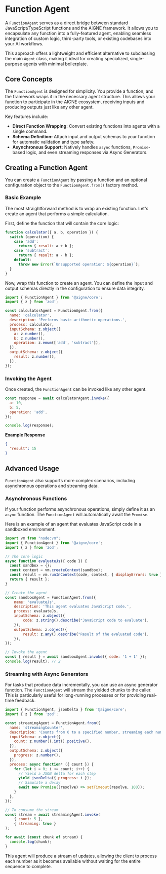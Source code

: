 # Function Agent

A `FunctionAgent` serves as a direct bridge between standard JavaScript/TypeScript functions and the AIGNE framework. It allows you to encapsulate any function into a fully-featured agent, enabling seamless integration of custom logic, third-party tools, or existing codebases into your AI workflows.

This approach offers a lightweight and efficient alternative to subclassing the main `Agent` class, making it ideal for creating specialized, single-purpose agents with minimal boilerplate.

## Core Concepts

The `FunctionAgent` is designed for simplicity. You provide a function, and the framework wraps it in the necessary agent structure. This allows your function to participate in the AIGNE ecosystem, receiving inputs and producing outputs just like any other agent.

Key features include:
- **Direct Function Wrapping:** Convert existing functions into agents with a single command.
- **Schema Definition:** Attach input and output schemas to your function for automatic validation and type safety.
- **Asynchronous Support:** Natively handles `async` functions, `Promise`-based logic, and even streaming responses via Async Generators.

## Creating a Function Agent

You can create a `FunctionAgent` by passing a function and an optional configuration object to the `FunctionAgent.from()` factory method.

### Basic Example

The most straightforward method is to wrap an existing function. Let's create an agent that performs a simple calculation.

First, define the function that will contain the core logic:

```javascript Simple Calculator Function icon=logos:javascript
function calculator({ a, b, operation }) {
  switch (operation) {
    case 'add':
      return { result: a + b };
    case 'subtract':
      return { result: a - b };
    default:
      throw new Error(`Unsupported operation: ${operation}`);
  }
}
```

Now, wrap this function to create an agent. You can define the input and output schemas directly in the configuration to ensure data integrity.

```javascript Creating the Calculator Agent icon=logos:javascript
import { FunctionAgent } from '@aigne/core';
import { z } from 'zod';

const calculatorAgent = FunctionAgent.from({
  name: 'calculator',
  description: 'Performs basic arithmetic operations.',
  process: calculator,
  inputSchema: z.object({
    a: z.number(),
    b: z.number(),
    operation: z.enum(['add', 'subtract']),
  }),
  outputSchema: z.object({
    result: z.number(),
  }),
});
```

### Invoking the Agent

Once created, the `FunctionAgent` can be invoked like any other agent.

```javascript Invoking the Agent icon=logos:javascript
const response = await calculatorAgent.invoke({
  a: 10,
  b: 5,
  operation: 'add',
});

console.log(response);
```

**Example Response**

```json
{
  "result": 15
}
```

## Advanced Usage

`FunctionAgent` also supports more complex scenarios, including asynchronous operations and streaming data.

### Asynchronous Functions

If your function performs asynchronous operations, simply define it as an `async` function. The `FunctionAgent` will automatically await the `Promise`.

Here is an example of an agent that evaluates JavaScript code in a sandboxed environment.

```javascript Sandbox Agent Implementation icon=logos:javascript
import vm from "node:vm";
import { FunctionAgent } from '@aigne/core';
import { z } from 'zod';

// The core logic
async function evaluateJs({ code }) {
  const sandbox = {};
  const context = vm.createContext(sandbox);
  const result = vm.runInContext(code, context, { displayErrors: true });
  return { result };
}

// Create the agent
const sandboxAgent = FunctionAgent.from({
    name: 'evaluateJs',
    description: 'This agent evaluates JavaScript code.',
    process: evaluateJs,
    inputSchema: z.object({
        code: z.string().describe("JavaScript code to evaluate"),
    }),
    outputSchema: z.object({
        result: z.any().describe("Result of the evaluated code"),
    }),
});

// Invoke the agent
const { result } = await sandboxAgent.invoke({ code: '1 + 1' });
console.log(result); // 2
```

### Streaming with Async Generators

For tasks that produce data incrementally, you can use an async generator function. The `FunctionAgent` will stream the yielded chunks to the caller. This is particularly useful for long-running processes or for providing real-time feedback.

```javascript Streaming Agent Example icon=logos:javascript
import { FunctionAgent, jsonDelta } from '@aigne/core';
import { z } from 'zod';

const streamingAgent = FunctionAgent.from({
  name: 'streamingCounter',
  description: 'Counts from 0 to a specified number, streaming each number.',
  inputSchema: z.object({
    count: z.number().int().positive(),
  }),
  outputSchema: z.object({
    progress: z.number(),
  }),
  process: async function* ({ count }) {
    for (let i = 0; i <= count; i++) {
      // Yield a JSON delta for each step
      yield jsonDelta({ progress: i });
      // Simulate a delay
      await new Promise((resolve) => setTimeout(resolve, 100));
    }
  },
});

// To consume the stream
const stream = await streamingAgent.invoke(
    { count: 5 }, 
    { streaming: true }
);

for await (const chunk of stream) {
  console.log(chunk);
}
```

This agent will produce a stream of updates, allowing the client to process each number as it becomes available without waiting for the entire sequence to complete.